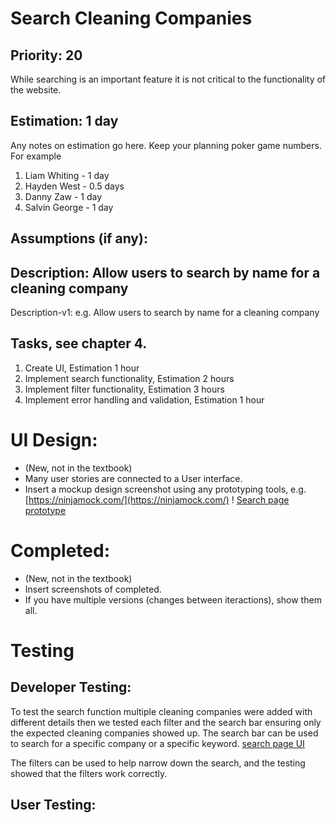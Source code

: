 # Search Cleaning Companies

## Priority: 20
While searching is an important feature it is not critical to the functionality of the website.

## Estimation: 1 day
Any notes on estimation go here. Keep your planning poker game numbers. For example
1. Liam Whiting - 1 day
2. Hayden West - 0.5 days
3. Danny Zaw - 1 day
4. Salvin George - 1 day 

## Assumptions (if any):

## Description: Allow users to search by name for a cleaning company

Description-v1: e.g. Allow users to search by name for a cleaning company

## Tasks, see chapter 4.

1. Create UI, Estimation 1 hour
2. Implement search functionality, Estimation 2 hours
3. Implement filter functionality, Estimation 3 hours
4. Implement error handling and validation, Estimation 1 hour


# UI Design:
* (New, not in the textbook) 
* Many user stories are connected to a User interface.
* Insert a mockup design screenshot using any prototyping tools, e.g. [https://ninjamock.com/](https://ninjamock.com/)
! [Search page prototype](../Images/search_ui_1.png)

# Completed:
* (New, not in the textbook) 
* Insert screenshots of completed. 
* If you have multiple versions (changes between iteractions), show them all.

# Testing

## Developer Testing:
To test the search function multiple cleaning companies were added with different details then we 
tested each filter and the search bar ensuring only the expected cleaning companies showed up.
The search bar can be used to search for a specific company or a specific keyword.
[search page UI](../Images/search_ui_2.png)

The filters can be used to help narrow down the search, and the testing showed that the
filters work correctly.

## User Testing:

